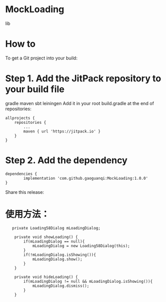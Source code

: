 # MockLoading
lib

# How to
To get a Git project into your build:

# Step 1. Add the JitPack repository to your build file

gradle
maven
sbt
leiningen
Add it in your root build.gradle at the end of repositories:

	allprojects {
		repositories {
			...
			maven { url 'https://jitpack.io' }
		}
	}
  
# Step 2. Add the dependency

	dependencies {
	        implementation 'com.github.gaoguanqi:MockLoading:1.0.0'
	}
Share this release:

# 使用方法：

```
   private Loading58Dialog mLoadingDialog;
   
    private void showLoading() {
        if(mLoadingDialog == null){
            mLoadingDialog = new Loading58Dialog(this);
        }
        if(!mLoadingDialog.isShowing()){
            mLoadingDialog.show();
        }
    }

    private void hideLoading() {
        if(mLoadingDialog != null && mLoadingDialog.isShowing()){
            mLoadingDialog.dismiss();
        }
    }  
```		

  

